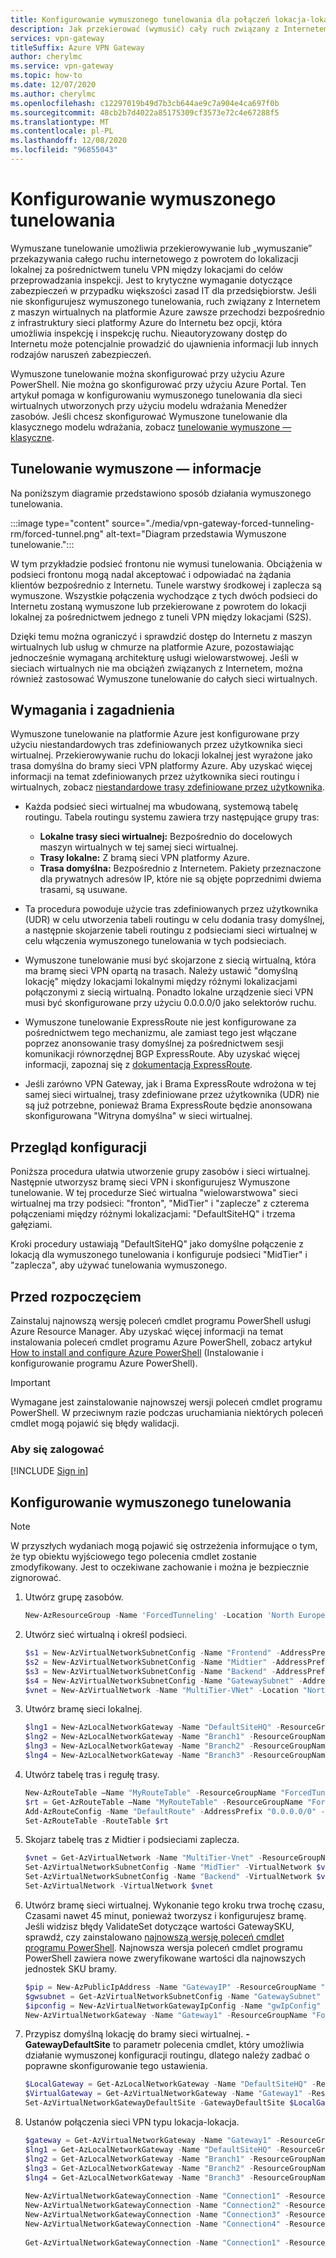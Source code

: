 ```yaml
---
title: Konfigurowanie wymuszonego tunelowania dla połączeń lokacja-lokacja
description: Jak przekierować (wymusić) cały ruch związany z Internetem z powrotem do lokalizacji lokalnej.
services: vpn-gateway
titleSuffix: Azure VPN Gateway
author: cherylmc
ms.service: vpn-gateway
ms.topic: how-to
ms.date: 12/07/2020
ms.author: cherylmc
ms.openlocfilehash: c12297019b49d7b3cb644ae9c7a904e4ca697f0b
ms.sourcegitcommit: 48cb2b7d4022a85175309cf3573e72c4e67288f5
ms.translationtype: MT
ms.contentlocale: pl-PL
ms.lasthandoff: 12/08/2020
ms.locfileid: "96855043"
---
```

# <a name="configure-forced-tunneling"></a>Konfigurowanie wymuszonego tunelowania

Wymuszane tunelowanie umożliwia przekierowywanie lub „wymuszanie” przekazywania całego ruchu internetowego z powrotem do lokalizacji lokalnej za pośrednictwem tunelu VPN między lokacjami do celów przeprowadzania inspekcji. Jest to krytyczne wymaganie dotyczące zabezpieczeń w przypadku większości zasad IT dla przedsiębiorstw. Jeśli nie skonfigurujesz wymuszonego tunelowania, ruch związany z Internetem z maszyn wirtualnych na platformie Azure zawsze przechodzi bezpośrednio z infrastruktury sieci platformy Azure do Internetu bez opcji, która umożliwia inspekcję i inspekcję ruchu. Nieautoryzowany dostęp do Internetu może potencjalnie prowadzić do ujawnienia informacji lub innych rodzajów naruszeń zabezpieczeń.

Wymuszone tunelowanie można skonfigurować przy użyciu Azure PowerShell. Nie można go skonfigurować przy użyciu Azure Portal. Ten artykuł pomaga w konfigurowaniu wymuszonego tunelowania dla sieci wirtualnych utworzonych przy użyciu modelu wdrażania Menedżer zasobów. Jeśli chcesz skonfigurować Wymuszone tunelowanie dla klasycznego modelu wdrażania, zobacz [tunelowanie wymuszone — klasyczne](vpn-gateway-about-forced-tunneling.md).

## <a name="about-forced-tunneling"></a>Tunelowanie wymuszone — informacje

Na poniższym diagramie przedstawiono sposób działania wymuszonego tunelowania.

:::image type="content" source="./media/vpn-gateway-forced-tunneling-rm/forced-tunnel.png" alt-text="Diagram przedstawia Wymuszone tunelowanie.":::

W tym przykładzie podsieć frontonu nie wymusi tunelowania. Obciążenia w podsieci frontonu mogą nadal akceptować i odpowiadać na żądania klientów bezpośrednio z Internetu. Tunele warstwy środkowej i zaplecza są wymuszone. Wszystkie połączenia wychodzące z tych dwóch podsieci do Internetu zostaną wymuszone lub przekierowane z powrotem do lokacji lokalnej za pośrednictwem jednego z tuneli VPN między lokacjami (S2S).

Dzięki temu można ograniczyć i sprawdzić dostęp do Internetu z maszyn wirtualnych lub usług w chmurze na platformie Azure, pozostawiając jednocześnie wymaganą architekturę usługi wielowarstwowej. Jeśli w sieciach wirtualnych nie ma obciążeń związanych z Internetem, można również zastosować Wymuszone tunelowanie do całych sieci wirtualnych.

## <a name="requirements-and-considerations"></a>Wymagania i zagadnienia

Wymuszone tunelowanie na platformie Azure jest konfigurowane przy użyciu niestandardowych tras zdefiniowanych przez użytkownika sieci wirtualnej. Przekierowywanie ruchu do lokacji lokalnej jest wyrażone jako trasa domyślna do bramy sieci VPN platformy Azure. Aby uzyskać więcej informacji na temat zdefiniowanych przez użytkownika sieci routingu i wirtualnych, zobacz [niestandardowe trasy zdefiniowane przez użytkownika](../virtual-network/virtual-networks-udr-overview.md#user-defined).

* Każda podsieć sieci wirtualnej ma wbudowaną, systemową tabelę routingu. Tabela routingu systemu zawiera trzy następujące grupy tras:
  
  * **Lokalne trasy sieci wirtualnej:** Bezpośrednio do docelowych maszyn wirtualnych w tej samej sieci wirtualnej.
  * **Trasy lokalne:** Z bramą sieci VPN platformy Azure.
  * **Trasa domyślna:** Bezpośrednio z Internetem. Pakiety przeznaczone dla prywatnych adresów IP, które nie są objęte poprzednimi dwiema trasami, są usuwane.
* Ta procedura powoduje użycie tras zdefiniowanych przez użytkownika (UDR) w celu utworzenia tabeli routingu w celu dodania trasy domyślnej, a następnie skojarzenie tabeli routingu z podsieciami sieci wirtualnej w celu włączenia wymuszonego tunelowania w tych podsieciach.
* Wymuszone tunelowanie musi być skojarzone z siecią wirtualną, która ma bramę sieci VPN opartą na trasach. Należy ustawić "domyślną lokację" między lokacjami lokalnymi między różnymi lokalizacjami połączonymi z siecią wirtualną. Ponadto lokalne urządzenie sieci VPN musi być skonfigurowane przy użyciu 0.0.0.0/0 jako selektorów ruchu. 
* Wymuszone tunelowanie ExpressRoute nie jest konfigurowane za pośrednictwem tego mechanizmu, ale zamiast tego jest włączane poprzez anonsowanie trasy domyślnej za pośrednictwem sesji komunikacji równorzędnej BGP ExpressRoute. Aby uzyskać więcej informacji, zapoznaj się z [dokumentacją ExpressRoute](https://azure.microsoft.com/documentation/services/expressroute/).
* Jeśli zarówno VPN Gateway, jak i Brama ExpressRoute wdrożona w tej samej sieci wirtualnej, trasy zdefiniowane przez użytkownika (UDR) nie są już potrzebne, ponieważ Brama ExpressRoute będzie anonsowana skonfigurowana "Witryna domyślna" w sieci wirtualnej.

## <a name="configuration-overview"></a>Przegląd konfiguracji

Poniższa procedura ułatwia utworzenie grupy zasobów i sieci wirtualnej. Następnie utworzysz bramę sieci VPN i skonfigurujesz Wymuszone tunelowanie. W tej procedurze Sieć wirtualna "wielowarstwowa" sieci wirtualnej ma trzy podsieci: "fronton", "MidTier" i "zaplecze" z czterema połączeniami między różnymi lokalizacjami: "DefaultSiteHQ" i trzema gałęziami.

Kroki procedury ustawiają "DefaultSiteHQ" jako domyślne połączenie z lokacją dla wymuszonego tunelowania i konfiguruje podsieci "MidTier" i "zaplecza", aby używać tunelowania wymuszonego.

## <a name="before-you-begin"></a><a name="before"></a>Przed rozpoczęciem

Zainstaluj najnowszą wersję poleceń cmdlet programu PowerShell usługi Azure Resource Manager. Aby uzyskać więcej informacji na temat instalowania poleceń cmdlet programu Azure PowerShell, zobacz artykuł [How to install and configure Azure PowerShell](/powershell/azure/) (Instalowanie i konfigurowanie programu Azure PowerShell).

> [!IMPORTANT]
> Wymagane jest zainstalowanie najnowszej wersji poleceń cmdlet programu PowerShell. W przeciwnym razie podczas uruchamiania niektórych poleceń cmdlet mogą pojawić się błędy walidacji.
>
>

### <a name="to-sign-in"></a>Aby się zalogować

[!INCLUDE [Sign in](../../includes/vpn-gateway-cloud-shell-ps-login.md)]

## <a name="configure-forced-tunneling"></a>Konfigurowanie wymuszonego tunelowania

> [!NOTE]
> W przyszłych wydaniach mogą pojawić się ostrzeżenia informujące o tym, że typ obiektu wyjściowego tego polecenia cmdlet zostanie zmodyfikowany. Jest to oczekiwane zachowanie i można je bezpiecznie zignorować.
>
>


1. Utwórz grupę zasobów.

   ```powershell
   New-AzResourceGroup -Name 'ForcedTunneling' -Location 'North Europe'
   ```
2. Utwórz sieć wirtualną i określ podsieci.

   ```powershell 
   $s1 = New-AzVirtualNetworkSubnetConfig -Name "Frontend" -AddressPrefix "10.1.0.0/24"
   $s2 = New-AzVirtualNetworkSubnetConfig -Name "Midtier" -AddressPrefix "10.1.1.0/24"
   $s3 = New-AzVirtualNetworkSubnetConfig -Name "Backend" -AddressPrefix "10.1.2.0/24"
   $s4 = New-AzVirtualNetworkSubnetConfig -Name "GatewaySubnet" -AddressPrefix "10.1.200.0/28"
   $vnet = New-AzVirtualNetwork -Name "MultiTier-VNet" -Location "North Europe" -ResourceGroupName "ForcedTunneling" -AddressPrefix "10.1.0.0/16" -Subnet $s1,$s2,$s3,$s4
   ```
3. Utwórz bramę sieci lokalnej.

   ```powershell
   $lng1 = New-AzLocalNetworkGateway -Name "DefaultSiteHQ" -ResourceGroupName "ForcedTunneling" -Location "North Europe" -GatewayIpAddress "111.111.111.111" -AddressPrefix "192.168.1.0/24"
   $lng2 = New-AzLocalNetworkGateway -Name "Branch1" -ResourceGroupName "ForcedTunneling" -Location "North Europe" -GatewayIpAddress "111.111.111.112" -AddressPrefix "192.168.2.0/24"
   $lng3 = New-AzLocalNetworkGateway -Name "Branch2" -ResourceGroupName "ForcedTunneling" -Location "North Europe" -GatewayIpAddress "111.111.111.113" -AddressPrefix "192.168.3.0/24"
   $lng4 = New-AzLocalNetworkGateway -Name "Branch3" -ResourceGroupName "ForcedTunneling" -Location "North Europe" -GatewayIpAddress "111.111.111.114" -AddressPrefix "192.168.4.0/24"
   ```
4. Utwórz tabelę tras i regułę trasy.

   ```powershell
   New-AzRouteTable –Name "MyRouteTable" -ResourceGroupName "ForcedTunneling" –Location "North Europe"
   $rt = Get-AzRouteTable –Name "MyRouteTable" -ResourceGroupName "ForcedTunneling" 
   Add-AzRouteConfig -Name "DefaultRoute" -AddressPrefix "0.0.0.0/0" -NextHopType VirtualNetworkGateway -RouteTable $rt
   Set-AzRouteTable -RouteTable $rt
   ```
5. Skojarz tabelę tras z Midtier i podsieciami zaplecza.

   ```powershell
   $vnet = Get-AzVirtualNetwork -Name "MultiTier-Vnet" -ResourceGroupName "ForcedTunneling"
   Set-AzVirtualNetworkSubnetConfig -Name "MidTier" -VirtualNetwork $vnet -AddressPrefix "10.1.1.0/24" -RouteTable $rt
   Set-AzVirtualNetworkSubnetConfig -Name "Backend" -VirtualNetwork $vnet -AddressPrefix "10.1.2.0/24" -RouteTable $rt
   Set-AzVirtualNetwork -VirtualNetwork $vnet
   ```
6. Utwórz bramę sieci wirtualnej. Wykonanie tego kroku trwa trochę czasu, Czasami nawet 45 minut, ponieważ tworzysz i konfigurujesz bramę. Jeśli widzisz błędy ValidateSet dotyczące wartości GatewaySKU, sprawdź, czy zainstalowano [najnowszą wersję poleceń cmdlet programu PowerShell](#before). Najnowsza wersja poleceń cmdlet programu PowerShell zawiera nowe zweryfikowane wartości dla najnowszych jednostek SKU bramy.

   ```powershell
   $pip = New-AzPublicIpAddress -Name "GatewayIP" -ResourceGroupName "ForcedTunneling" -Location "North Europe" -AllocationMethod Dynamic
   $gwsubnet = Get-AzVirtualNetworkSubnetConfig -Name "GatewaySubnet" -VirtualNetwork $vnet
   $ipconfig = New-AzVirtualNetworkGatewayIpConfig -Name "gwIpConfig" -SubnetId $gwsubnet.Id -PublicIpAddressId $pip.Id
   New-AzVirtualNetworkGateway -Name "Gateway1" -ResourceGroupName "ForcedTunneling" -Location "North Europe" -IpConfigurations $ipconfig -GatewayType Vpn -VpnType RouteBased -GatewaySku VpnGw1 -EnableBgp $false
   ```
7. Przypisz domyślną lokację do bramy sieci wirtualnej. **-GatewayDefaultSite** to parametr polecenia cmdlet, który umożliwia działanie wymuszonej konfiguracji routingu, dlatego należy zadbać o poprawne skonfigurowanie tego ustawienia. 

   ```powershell
   $LocalGateway = Get-AzLocalNetworkGateway -Name "DefaultSiteHQ" -ResourceGroupName "ForcedTunneling"
   $VirtualGateway = Get-AzVirtualNetworkGateway -Name "Gateway1" -ResourceGroupName "ForcedTunneling"
   Set-AzVirtualNetworkGatewayDefaultSite -GatewayDefaultSite $LocalGateway -VirtualNetworkGateway $VirtualGateway
   ```
8. Ustanów połączenia sieci VPN typu lokacja-lokacja.

   ```powershell
   $gateway = Get-AzVirtualNetworkGateway -Name "Gateway1" -ResourceGroupName "ForcedTunneling"
   $lng1 = Get-AzLocalNetworkGateway -Name "DefaultSiteHQ" -ResourceGroupName "ForcedTunneling" 
   $lng2 = Get-AzLocalNetworkGateway -Name "Branch1" -ResourceGroupName "ForcedTunneling" 
   $lng3 = Get-AzLocalNetworkGateway -Name "Branch2" -ResourceGroupName "ForcedTunneling" 
   $lng4 = Get-AzLocalNetworkGateway -Name "Branch3" -ResourceGroupName "ForcedTunneling" 
    
   New-AzVirtualNetworkGatewayConnection -Name "Connection1" -ResourceGroupName "ForcedTunneling" -Location "North Europe" -VirtualNetworkGateway1 $gateway -LocalNetworkGateway2 $lng1 -ConnectionType IPsec -SharedKey "preSharedKey"
   New-AzVirtualNetworkGatewayConnection -Name "Connection2" -ResourceGroupName "ForcedTunneling" -Location "North Europe" -VirtualNetworkGateway1 $gateway -LocalNetworkGateway2 $lng2 -ConnectionType IPsec -SharedKey "preSharedKey"
   New-AzVirtualNetworkGatewayConnection -Name "Connection3" -ResourceGroupName "ForcedTunneling" -Location "North Europe" -VirtualNetworkGateway1 $gateway -LocalNetworkGateway2 $lng3 -ConnectionType IPsec -SharedKey "preSharedKey"
   New-AzVirtualNetworkGatewayConnection -Name "Connection4" -ResourceGroupName "ForcedTunneling" -Location "North Europe" -VirtualNetworkGateway1 $gateway -LocalNetworkGateway2 $lng4 -ConnectionType IPsec -SharedKey "preSharedKey"
    
   Get-AzVirtualNetworkGatewayConnection -Name "Connection1" -ResourceGroupName "ForcedTunneling"
   ```
